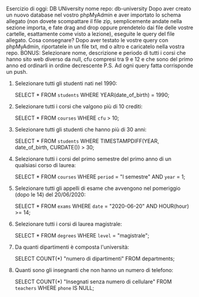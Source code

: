 Esercizio di oggi: DB UNiversity
nome repo: db-university
Dopo aver creato un nuovo database nel vostro phpMyAdmin e aver importato lo schema allegato (non dovete scompattare il file zip, semplicemente andate nella sezione importa, e fate drag and drop oppure prendetelo dai file delle vostre cartelle, esattamente come visto a lezione), eseguite le query del file allegato.
Cosa consegnare?
Dopo aver testato le vostre query con phpMyAdmin, riportatele in un file txt, md o altro e caricatelo nella vostra repo.
BONUS:
Selezionare nome, descrizione e periodo di tutti i corsi che hanno sito web diverso da null, cfu compresi tra 9 e 12 e che sono del primo anno ed ordinarli in ordine decrescente
P.S. Ad ogni query fatta corrisponde un push.


1. Selezionare tutti gli studenti nati nel 1990:

    SELECT *
    FROM `students`
    WHERE YEAR(date_of_birth) =  1990;

2. Selezionare tutti i corsi che valgono più di 10 crediti:

    SELECT *
    FROM `courses`
    WHERE `cfu` > 10;

3. Selezionare tutti gli studenti che hanno più di 30 anni:

    SELECT *
    FROM `students`
    WHERE TIMESTAMPDIFF(YEAR, date_of_birth, CURDATE()) > 30;

4. Selezionare tutti i corsi del primo semestre del primo anno di un qualsiasi corso di laurea:

    SELECT *
    FROM `courses`
    WHERE `period` = "I semestre"
    AND `year` = 1;

5. Selezionare tutti gli appelli di esame che avvengono nel pomeriggio (dopo le 14) del 20/06/2020:

    SELECT *
    FROM `exams`
    WHERE `date` = "2020-06-20"
    AND HOUR(hour) >= 14;

6. Selezionare tutti i corsi di laurea magistrale: 

    SELECT *
    FROM `degrees`
    WHERE `level` = "magistrale";

7. Da quanti dipartimenti è composta l'università:

    SELECT COUNT(*) "numero di dipartimenti"
    FROM departments;

8. Quanti sono gli insegnanti che non hanno un numero di telefono:

    SELECT COUNT(*) "Insegnati senza numero di cellulare" 
    FROM `teachers`
    WHERE `phone` IS NULL;


